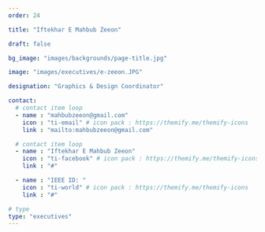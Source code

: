 ```yaml
---
order: 24

title: "Iftekhar E Mahbub Zeeon"

draft: false

bg_image: "images/backgrounds/page-title.jpg"

image: "images/executives/e-zeeon.JPG"

designation: "Graphics & Design Coordinator"

contact:
  # contact item loop
  - name : "mahbubzeeon@gmail.com"
    icon : "ti-email" # icon pack : https://themify.me/themify-icons
    link : "mailto:mahbubzeeon@gmail.com"

  # contact item loop
  - name : "Iftekhar E Mahbub Zeeon"
    icon : "ti-facebook" # icon pack : https://themify.me/themify-icons
    link : "#"

  - name : "IEEE ID: "
    icon : "ti-world" # icon pack : https://themify.me/themify-icons
    link : "#"

# type
type: "executives"
---
```

